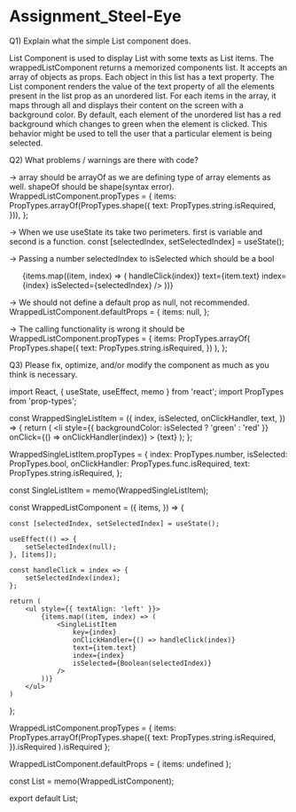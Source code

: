 # Assignment_Steel-Eye

Q1) Explain what the simple List component does.

List Component is used to display List with some texts as List items. The wrappedListComponent returns a memorized components list. It  accepts an array of objects as props. Each object in this list has a text property. The List component renders the value of the text property of all the elements present in the list prop as an unordered list. For each items in the array, it maps through all and displays their content on the screen with a background color. By default, each element of the unordered list has a red background which changes to green when the element is clicked. This behavior might be used to tell the user that a particular element is being selected. 


Q2) What problems / warnings are there with code?

-> array should be arrayOf as we are defining type of array elements as well. shapeOf should be shape(syntax error).
 WrappedListComponent.propTypes = {
  items: PropTypes.arrayOf(PropTypes.shape({
    text: PropTypes.string.isRequired,
  })),
};

-> When we use useState its take two perimeters. first is variable and second is a function.
const [selectedIndex, setSelectedIndex] = useState();

-> Passing a number selectedIndex to isSelected which should be a bool
<ul style={{ textAlign: "left" }}>
       {items.map((item, index) => (
        <SingleListItem
          onClickHandler={() => handleClick(index)}
          text={item.text}
          index={index}
          isSelected={selectedIndex}
        />
      ))}
</ul>

-> We should not define a default prop as null, not recommended.
WrappedListComponent.defaultProps = {
  items: null,
};

-> The calling functionality is wrong it should be 
WrappedListComponent.propTypes = {
  items: PropTypes.arrayOf(
    PropTypes.shape({
      text: PropTypes.string.isRequired,
    })
  ),
};


Q3) Please fix, optimize, and/or modify the component as much as you think is necessary.

import React, { useState, useEffect, memo } from 'react';
import PropTypes from 'prop-types';


 
const WrappedSingleListItem = ({
    index,
    isSelected,
    onClickHandler,
    text,
}) => {
    return (
        <li
            style={{ backgroundColor: isSelected ? 'green' : 'red' }}
            onClick={() => onClickHandler(index)}
        >
            {text}
        </li>
    );
};

 
WrappedSingleListItem.propTypes = {
    index: PropTypes.number,
    isSelected: PropTypes.bool,
    onClickHandler: PropTypes.func.isRequired,
    text: PropTypes.string.isRequired,
};

const SingleListItem = memo(WrappedSingleListItem);


 
const WrappedListComponent = ({ items, }) => {

    const [selectedIndex, setSelectedIndex] = useState();

    useEffect(() => {
        setSelectedIndex(null);
    }, [items]);

    const handleClick = index => {
        setSelectedIndex(index);
    };

    return (
        <ul style={{ textAlign: 'left' }}>
            {items.map((item, index) => (
                <SingleListItem
                    key={index}
                    onClickHandler={() => handleClick(index)}
                    text={item.text}
                    index={index}                    
                    isSelected={Boolean(selectedIndex)}
                />
            ))}
        </ul>
    )
};

         
         
WrappedListComponent.propTypes = {
    items: PropTypes.arrayOf(PropTypes.shape({
        text: PropTypes.string.isRequired,
    }).isRequired
    ).isRequired
};

WrappedListComponent.defaultProps = {
    items: undefined 
};

const List = memo(WrappedListComponent);

export default List;

